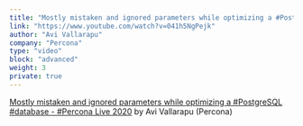 ```yaml
---
title: "Mostly mistaken and ignored parameters while optimizing a #PostgreSQL #database - #Percona Live 2020"
link: "https://www.youtube.com/watch?v=041h5NgPejk"
author: "Avi Vallarapu"
company: "Percona"
type: "video"
block: "advanced"
weight: 3
private: true
---
```


[Mostly mistaken and ignored parameters while optimizing a #PostgreSQL #database - #Percona Live 2020](https://www.youtube.com/watch?v=041h5NgPejk) by Avi Vallarapu (Percona)
